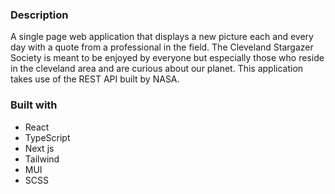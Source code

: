 ### Description

A single page web application that displays a new picture each and every day with a quote from a professional in the field. The Cleveland Stargazer Society is meant to be enjoyed by everyone but especially those who reside in the cleveland area and are curious about our planet. This application takes use of the REST API built by NASA.

### Built with

<ul>
<li>React</lI>
<li>TypeScript</li>
<li>Next js</li>
<li>Tailwind</li>
<li>MUI</li>
<li>SCSS</li>
</ul>
